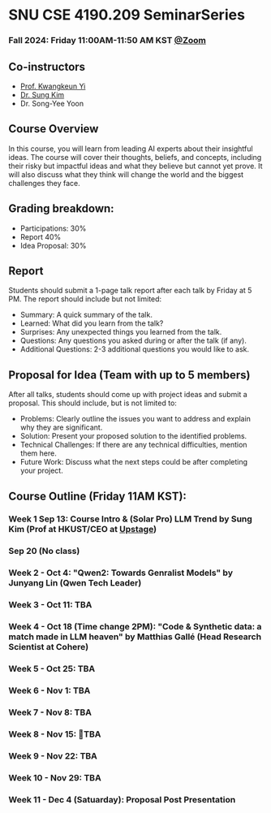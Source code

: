 # SNU CSE 4190.209 SeminarSeries
### Fall 2024: Friday 11:00AM-11:50 AM KST [@Zoom](https://snu-ac-kr.zoom.us/j/84566542192?pwd=qEGCcuAQwDnncQDTC582gNUjIfcxCS.1)

## Co-instructors
* [Prof. Kwangkeun Yi](https://cse.snu.ac.kr/people/faculty/41)
* [Dr. Sung Kim](https://scholar.google.com/citations?user=JE_m2UgAAAAJ&hl=en)
* Dr. Song-Yee Yoon 

## Course Overview
In this course, you will learn from leading AI experts about their insightful ideas. The course will cover their thoughts, beliefs, and concepts, including their risky but impactful ideas and what they believe but cannot yet prove. It will also discuss what they think will change the world and the biggest challenges they face.


## Grading breakdown:

* Participations: 30%
* Report 40%
* Idea Proposal: 30%

## Report
Students should submit a 1-page talk report after each talk by Friday at 5 PM. The report should include but not limited:
* Summary: A quick summary of the talk.
* Learned: What did you learn from the talk?
* Surprises: Any unexpected things you learned from the talk.
* Questions: Any questions you asked during or after the talk (if any).
* Additional Questions: 2-3 additional questions you would like to ask.

## Proposal for Idea (Team with up to 5 members)
After all talks, students should come up with project ideas and submit a proposal. This should include, but is not limited to:
* Problems: Clearly outline the issues you want to address and explain why they are significant.
* Solution: Present your proposed solution to the identified problems.
* Technical Challenges: If there are any technical difficulties, mention them here.
* Future Work: Discuss what the next steps could be after completing your project.

## Course Outline (Friday 11AM KST):

### Week 1 Sep 13: Course Intro & (Solar Pro) LLM Trend by Sung Kim (Prof at HKUST/CEO at [Upstage](https://upstage.ai))

### Sep 20 (No class)

### Week 2 - Oct 4: "Qwen2: Towards Genralist Models" by Junyang Lin (Qwen Tech Leader)
### Week 3 - Oct 11: TBA
### Week 4 - Oct 18 (Time change 2PM): "Code & Synthetic data: a match made in LLM heaven" by Matthias Gallé (Head Research Scientist at Cohere)
### Week 5 - Oct 25: TBA
### Week 6 - Nov 1: TBA
### Week 7 - Nov 8: TBA
### Week 8 - Nov 15: TBA
### Week 9 - Nov 22: TBA
### Week 10 - Nov 29: TBA
### Week 11 - Dec 4 (Satuarday): Proposal Post Presentation
